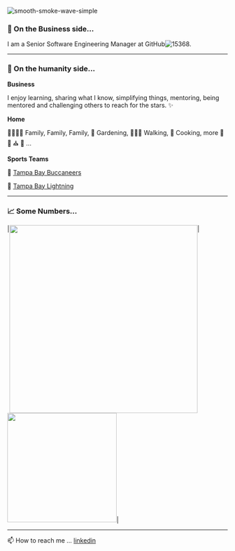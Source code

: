 ![smooth-smoke-wave-simple](https://user-images.githubusercontent.com/464067/161755625-a73be719-befb-4baa-9e19-9071bbe20504.jpg)

### 🏢 On the Business side... ###
I am a Senior Software Engineering Manager at GitHub![15368](https://user-images.githubusercontent.com/464067/167629563-40247edb-479a-44a0-8e56-c9807d3617bd.png).


---

### 🐾 On the humanity side... ###
**Business**

I enjoy learning, sharing what I know, simplifying things, mentoring, being mentored and challenging others to reach for the stars. ✨

**Home**

👨‍👩‍👧‍👧 Family, Family, Family, 🌱 Gardening, 🚶🏻‍♀️ Walking, 🍲 Cooking, more 🎼 🎣 ⛪ 🐾 ...

**Sports Teams**

🏈 [Tampa Bay Buccaneers](https://www.buccaneers.com/)

🏑 [Tampa Bay Lightning](https://www.nhl.com/lightning)

---

### 📈 Some Numbers... ###

|<img valign="top" width="430px" src="https://github-readme-stats.vercel.app/api?username=tinabme&show_icons=true&hide_border=false&&count_private=true&include_all_commits=true&theme=solarized-light&hide=contribs,issues" />|
<img  width="250px" src="https://github-readme-stats.vercel.app/api/top-langs/?username=tinabme&layout=compact&theme=solarized-light&langs_count=7" />|


---

📫 How to reach me ... [linkedin](https://www.linkedin.com/in/tbarfield)
